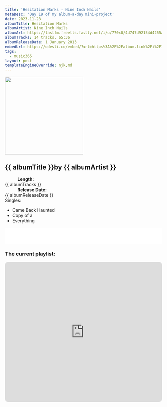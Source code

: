 ```yaml
---
title: 'Hesitation Marks - Nine Inch Nails'
metaDesc: 'Day 19 of my album-a-day mini-project'
date: 2023-11-28
albumTitle: Hesitation Marks
albumArtist: Nine Inch Nails
albumArt: https://lastfm.freetls.fastly.net/i/u/770x0/4d747d92154d4255a0ae6d37d542caa0.jpg#4d747d92154d4255a0ae6d37d542caa0
albumTracks: 14 tracks, 65:36
albumReleaseDate: 1 January 2013
embedUrl: https://odesli.co/embed/?url=https%3A%2F%2Falbum.link%2Fi%2F1442973728&theme=light
tags:
  - music365
layout: post
templateEngineOverride: njk,md
---
```


<aside class="album-profile">
  <div class="album-profile__image">
    <img class="album-image" width="250" height="250" crossorigin="anonymous" src="{{ albumArt }}"/>
  </div>
  <div class="aside__content">
    <h1><strong>{{ albumTitle }}</strong>by {{ albumArtist }}</h1>
    <dl>
      <div>
        <dd><strong>Length:</strong></dd>
        <dt>{{ albumTracks }}</dt>
      </div>
      <div>
        <dd><strong>Release Date:</strong></dd>
        <dt>{{ albumReleaseDate }}</dt>
      </div>
      <div class="singles">
        <span>Singles:</span>
        <ul>
          <li>Came Back Haunted</li>
          <li>Copy of a</li>
          <li>Everything</li>
        </ul>
      </div>
    </dl>
    <div class="color-grid">
      <div class="color-grid__container">
					<span class="color color--1"></span>
					<span class="color color--2"></span>
					<span class="color color--3"></span>
      </div>
    </div>
  </div>
</aside>

<iframe width="100%" height="52" src={{ embedUrl }} frameborder="0" allowfullscreen sandbox="allow-same-origin allow-scripts allow-presentation allow-popups allow-popups-to-escape-sandbox" allow="clipboard-read; clipboard-write"></iframe>

### The current playlist:

<iframe allow="autoplay *; encrypted-media *; fullscreen *; clipboard-write" frameborder="0" height="450" style="width:100%;max-width:660px;overflow:hidden;border-radius:10px;" sandbox="allow-forms allow-popups allow-same-origin allow-scripts allow-storage-access-by-user-activation allow-top-navigation-by-user-activation" src="https://embed.music.apple.com/gb/playlist/music365/pl.u-AkAmEd9ix4MAZYJ"></iframe>
